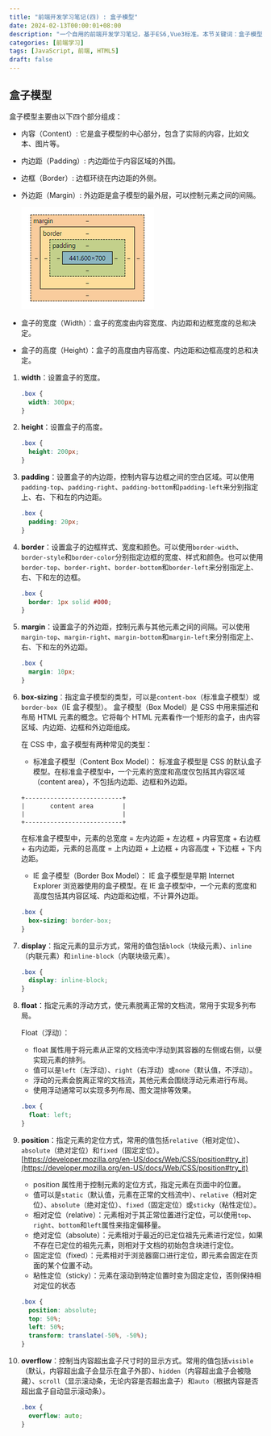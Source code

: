 ```yaml
---
title: "前端开发学习笔记(四) : 盒子模型"
date: 2024-02-13T00:00:01+08:00
description: "一个自用的前端开发学习笔记，基于ES6,Vue3标准。本节关键词：盒子模型"
categories: [前端学习]
tags: [JavaScript, 前端, HTML5]
draft: false
---
```


## 盒子模型

盒子模型主要由以下四个部分组成：

- 内容（Content）: 它是盒子模型的中心部分，包含了实际的内容，比如文本、图片等。
- 内边距（Padding）: 内边距位于内容区域的外围。
- 边框（Border）: 边框环绕在内边距的外侧。
- 外边距（Margin）: 外边距是盒子模型的最外层，可以控制元素之间的间隔。

  ![alt text](./box_model.png)

- 盒子的宽度（Width）：盒子的宽度由内容宽度、内边距和边框宽度的总和决定。
- 盒子的高度（Height）：盒子的高度由内容高度、内边距和边框高度的总和决定。

1. **width**：设置盒子的宽度。

   ```css
   .box {
     width: 300px;
   }
   ```

2. **height**：设置盒子的高度。

   ```css
   .box {
     height: 200px;
   }
   ```

3. **padding**：设置盒子的内边距，控制内容与边框之间的空白区域。可以使用`padding-top`、`padding-right`、`padding-bottom`和`padding-left`来分别指定上、右、下和左的内边距。

   ```css
   .box {
     padding: 20px;
   }
   ```

4. **border**：设置盒子的边框样式、宽度和颜色。可以使用`border-width`、`border-style`和`border-color`分别指定边框的宽度、样式和颜色。也可以使用`border-top`、`border-right`、`border-bottom`和`border-left`来分别指定上、右、下和左的边框。

   ```css
   .box {
     border: 1px solid #000;
   }
   ```

5. **margin**：设置盒子的外边距，控制元素与其他元素之间的间隔。可以使用`margin-top`、`margin-right`、`margin-bottom`和`margin-left`来分别指定上、右、下和左的外边距。

   ```css
   .box {
     margin: 10px;
   }
   ```

6. **box-sizing**：指定盒子模型的类型，可以是`content-box`（标准盒子模型）或`border-box`（IE 盒子模型）。
   盒子模型（Box Model）是 CSS 中用来描述和布局 HTML 元素的概念。它将每个 HTML 元素看作一个矩形的盒子，由内容区域、内边距、边框和外边距组成。

   在 CSS 中，盒子模型有两种常见的类型：

   - 标准盒子模型（Content Box Model）：
     标准盒子模型是 CSS 的默认盒子模型。在标准盒子模型中，一个元素的宽度和高度仅包括其内容区域（content area），不包括内边距、边框和外边距。

   ```
   +---------------------------+
   |       content area        |
   |                           |
   +---------------------------+
   ```

   在标准盒子模型中，元素的总宽度 = 左内边距 + 左边框 + 内容宽度 + 右边框 + 右内边距，元素的总高度 = 上内边距 + 上边框 + 内容高度 + 下边框 + 下内边距。

   - IE 盒子模型（Border Box Model）：
     IE 盒子模型是早期 Internet Explorer 浏览器使用的盒子模型。在 IE 盒子模型中，一个元素的宽度和高度包括其内容区域、内边距和边框，不计算外边距。

   ```css
   .box {
     box-sizing: border-box;
   }
   ```

7. **display**：指定元素的显示方式，常用的值包括`block`（块级元素）、`inline`（内联元素）和`inline-block`（内联块级元素）。

   ```css
   .box {
     display: inline-block;
   }
   ```

8. **float**：指定元素的浮动方式，使元素脱离正常的文档流，常用于实现多列布局。

   Float（浮动）：

   - float 属性用于将元素从正常的文档流中浮动到其容器的左侧或右侧，以便实现元素的排列。
   - 值可以是`left`（左浮动）、`right`（右浮动）或`none`（默认值，不浮动）。
   - 浮动的元素会脱离正常的文档流，其他元素会围绕浮动元素进行布局。
   - 使用浮动通常可以实现多列布局、图文混排等效果。

   ```css
   .box {
     float: left;
   }
   ```

9. **position**：指定元素的定位方式，常用的值包括`relative`（相对定位）、`absolute`（绝对定位）和`fixed`（固定定位）。
   [https://developer.mozilla.org/en-US/docs/Web/CSS/position#try_it](https://developer.mozilla.org/en-US/docs/Web/CSS/position#try_it)

   - position 属性用于控制元素的定位方式，指定元素在页面中的位置。
   - 值可以是`static`（默认值，元素在正常的文档流中）、`relative`（相对定位）、`absolute`（绝对定位）、`fixed`（固定定位）或`sticky`（粘性定位）。
   - 相对定位（relative）：元素相对于其正常位置进行定位，可以使用`top`、`right`、`bottom`和`left`属性来指定偏移量。
   - 绝对定位（absolute）：元素相对于最近的已定位祖先元素进行定位，如果不存在已定位的祖先元素，则相对于文档的初始包含块进行定位。
   - 固定定位（fixed）：元素相对于浏览器窗口进行定位，即元素会固定在页面的某个位置不动。
   - 粘性定位（sticky）：元素在滚动到特定位置时变为固定定位，否则保持相对定位的状态

   ```css
   .box {
     position: absolute;
     top: 50%;
     left: 50%;
     transform: translate(-50%, -50%);
   }
   ```

10. **overflow**：控制当内容超出盒子尺寸时的显示方式。常用的值包括`visible`（默认，内容超出盒子会显示在盒子外部）、`hidden`（内容超出盒子会被隐藏）、`scroll`（显示滚动条，无论内容是否超出盒子）和`auto`（根据内容是否超出盒子自动显示滚动条）。
    ```css
    .box {
      overflow: auto;
    }
    ```
